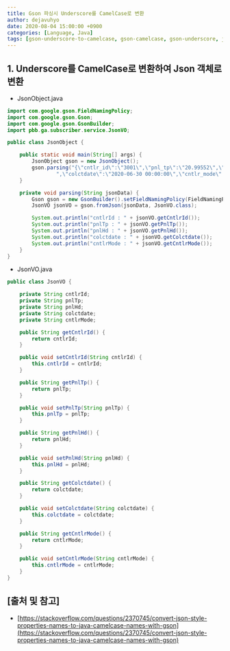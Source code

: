 ```yaml
---
title: Gson 파싱시 Underscore를 CamelCase로 변환
author: dejavuhyo
date: 2020-08-04 15:00:00 +0900
categories: [Language, Java]
tags: [gson-underscore-to-camelcase, gson-camelcase, gson-underscore, json-object, json-parsing, gson-parsing, json-파싱, gson-파싱]
---
```


## 1. Underscore를 CamelCase로 변환하여 Json 객체로 변환

* JsonObject.java

```java
import com.google.gson.FieldNamingPolicy;
import com.google.gson.Gson;
import com.google.gson.GsonBuilder;
import pbb.ga.subscriber.service.JsonVO;

public class JsonObject {

    public static void main(String[] args) {
        JsonObject gson = new JsonObject();
        gson.parsing("{\"cntlr_id\":\"3001\",\"pnl_tp\":\"20.99552\",\"pnl_hd\":\"52.51834\"" +
                ",\"colctdate\":\"2020-06-30 00:00:00\",\"cntlr_mode\":\"Manual\"}");
    }

    private void parsing(String jsonData) {
        Gson gson = new GsonBuilder().setFieldNamingPolicy(FieldNamingPolicy.LOWER_CASE_WITH_UNDERSCORES).create();
        JsonVO jsonVO = gson.fromJson(jsonData, JsonVO.class);

        System.out.println("cntlrId : " + jsonVO.getCntlrId());
        System.out.println("pnlTp : " + jsonVO.getPnlTp());
        System.out.println("pnlHd : " + jsonVO.getPnlHd());
        System.out.println("colctdate : " + jsonVO.getColctdate());
        System.out.println("cntlrMode : " + jsonVO.getCntlrMode());
    }
}
```

* JsonVO.java

```java
public class JsonVO {

    private String cntlrId;
    private String pnlTp;
    private String pnlHd;
    private String colctdate;
    private String cntlrMode;

    public String getCntlrId() {
        return cntlrId;
    }

    public void setCntlrId(String cntlrId) {
        this.cntlrId = cntlrId;
    }

    public String getPnlTp() {
        return pnlTp;
    }

    public void setPnlTp(String pnlTp) {
        this.pnlTp = pnlTp;
    }

    public String getPnlHd() {
        return pnlHd;
    }

    public void setPnlHd(String pnlHd) {
        this.pnlHd = pnlHd;
    }

    public String getColctdate() {
        return colctdate;
    }

    public void setColctdate(String colctdate) {
        this.colctdate = colctdate;
    }

    public String getCntlrMode() {
        return cntlrMode;
    }

    public void setCntlrMode(String cntlrMode) {
        this.cntlrMode = cntlrMode;
    }
}
```

## [출처 및 참고]
* [https://stackoverflow.com/questions/2370745/convert-json-style-properties-names-to-java-camelcase-names-with-gson](https://stackoverflow.com/questions/2370745/convert-json-style-properties-names-to-java-camelcase-names-with-gson)
